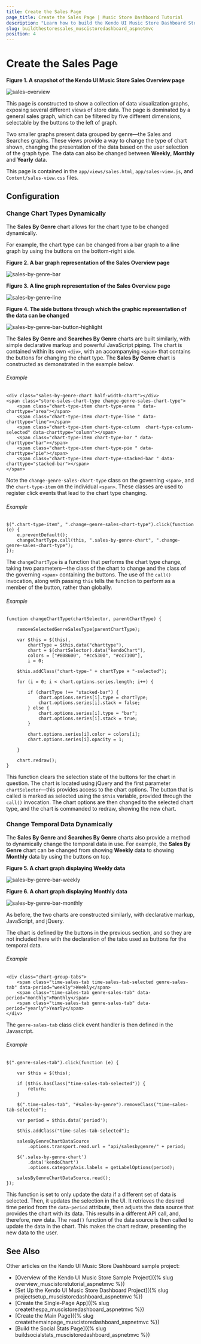```yaml
---
title: Create the Sales Page
page_title: Create the Sales Page | Music Store Dashboard Tutorial
description: "Learn how to build the Kendo UI Music Store Dashboard Store Sales page by using Telerik UI for ASP.NET MVC."
slug: buildthestoressales_muscistoredashboard_aspnetmvc
position: 4
---
```


# Create the Sales Page

**Figure 1. A snapshot of the Kendo UI Music Store Sales Overview page**

![sales-overview](/tutorials/asp.net/kendo-music-store/music-store-dashboard/images/sales-overview.png)

This page is constructed to show a collection of data visualization graphs, exposing several different views of store data. The page is dominated by a general sales graph, which can be filtered by five different dimensions, selectable by the buttons to the left of graph.

Two smaller graphs present data grouped by genre&mdash;the Sales and Searches graphs. These views provide a way to change the type of chart shown, changing the presentation of the data based on the user selection of the graph type. The data can also be changed between **Weekly**, **Monthly** and **Yearly** data.

This page is contained in the `app/views/sales.html`, `app/sales-view.js`, and `Content/sales-view.css` files.

## Configuration

### Change Chart Types Dynamically

The **Sales By Genre** chart allows for the chart type to be changed dynamically.

For example, the chart type can be changed from a bar graph to a line graph by using the buttons on the bottom-right side.

**Figure 2. A bar graph representation of the Sales Overview page**

![sales-by-genre-bar](/tutorials/asp.net/kendo-music-store/music-store-dashboard/images/sales-by-genre-bar.png)

**Figure 3. A line graph representation of the Sales Overview page**

![sales-by-genre-line](/tutorials/asp.net/kendo-music-store/music-store-dashboard/images/sales-by-genre-line.png)

**Figure 4. The side buttons through which the graphic representation of the data can be changed**

![sales-by-genre-bar-button-highlight](/tutorials/asp.net/kendo-music-store/music-store-dashboard/images/sales-by-genre-bar-button-highlight.png)

The **Sales By Genre** and **Searches By Genre** charts are built similarly, with simple declarative markup and powerful JavaScript piping. The chart is contained within its own `<div>`, with an accompanying `<span>` that contains the buttons for changing the chart type. The **Sales By Genre** chart is constructed as demonstrated in the example below.

###### Example

	<div class="sales-by-genre-chart half-width-chart"></div>
    <span class="store-sales-chart-type change-genre-sales-chart-type">
       	<span class="chart-type-item chart-type-area " data-charttype="area"></span>
        <span class="chart-type-item chart-type-line " data-charttype="line"></span>
        <span class="chart-type-item chart-type-column  chart-type-column-selected" data-charttype="column"></span>
        <span class="chart-type-item chart-type-bar " data-charttype="bar"></span>
        <span class="chart-type-item chart-type-pie " data-charttype="pie"></span>
        <span class="chart-type-item chart-type-stacked-bar " data-charttype="stacked-bar"></span>
	</span>

Note the `change-genre-sales-chart-type` class on the governing `<span>`, and the `chart-type-item` on the individual `<span>`. These classes are used to register click events that lead to the chart type changing.

###### Example

	$(".chart-type-item", ".change-genre-sales-chart-type").click(function (e) {
        e.preventDefault();
        changeChartType.call(this, ".sales-by-genre-chart", ".change-genre-sales-chart-type");
    });

The `changeChartType` is a function that performs the chart type change, taking two parameters&mdash;the class of the chart to change and the class of the governing `<span>` containing the buttons. The use of the `call()` invocation, along with passing `this` tells the function to perform as a member of the button, rather than globally.

###### Example

	function changeChartType(chartSelector, parentChartType) {

        removeSelectedGenreSalesType(parentChartType);

        var $this = $(this),
            chartType = $this.data("charttype"),
            chart = $(chartSelector).data("kendoChart"),
            colors = ["#808600", "#cc5300", "#cc7100"],
            i = 0;

        $this.addClass("chart-type-" + chartType + "-selected");

        for (i = 0; i < chart.options.series.length; i++) {

            if (chartType !== "stacked-bar") {
                chart.options.series[i].type = chartType;
                chart.options.series[i].stack = false;
            } else {
                chart.options.series[i].type = "bar";
                chart.options.series[i].stack = true;
            }

            chart.options.series[i].color = colors[i];
            chart.options.series[i].opacity = 1;

        }

        chart.redraw();
    }

This function clears the selection state of the buttons for the chart in question. The chart is located using jQuery and the first parameter `chartSelector`&mdash;this provides access to the chart options. The button that is called is marked as selected using the `$this` variable, provided through the `call()` invocation. The chart options are then changed to the selected chart type, and the chart is commanded to redraw, showing the new chart.

### Change Temporal Data Dynamically

The **Sales By Genre** and **Searches By Genre** charts also provide a method to dynamically change the temporal data in use. For example, the **Sales By Genre** chart can be changed from showing **Weekly** data to showing **Monthly** data by using the buttons on top.

**Figure 5. A chart graph displaying Weekly data**

![sales-by-genre-bar-weekly](/tutorials/asp.net/kendo-music-store/music-store-dashboard/images/sales-by-genre-bar.png)

**Figure 6. A chart graph displaying Monthly data**

![sales-by-genre-bar-monthly](/tutorials/asp.net/kendo-music-store/music-store-dashboard/images/sales-by-genre-bar-monthly.png)

As before, the two charts are constructed similarly, with declarative markup, JavaScript, and jQuery.

The chart is defined by the buttons in the previous section, and so they are not included here with the declaration of the tabs used as buttons for the temporal data.

###### Example

    <div class="chart-group-tabs">
        <span class="time-sales-tab time-sales-tab-selected genre-sales-tab" data-period="weekly">Weekly</span>
        <span class="time-sales-tab genre-sales-tab" data-period="monthly">Monthly</span>
        <span class="time-sales-tab genre-sales-tab" data-period="yearly">Yearly</span>
    </div>

The `genre-sales-tab` class click event handler is then defined in the Javascript.

###### Example

    $(".genre-sales-tab").click(function (e) {

        var $this = $(this);

        if ($this.hasClass("time-sales-tab-selected")) {
            return;
        }

        $(".time-sales-tab", "#sales-by-genre").removeClass("time-sales-tab-selected");

        var period = $this.data('period');

        $this.addClass("time-sales-tab-selected");

        salesByGenreChartDataSource
            .options.transport.read.url = "api/salesbygenre/" + period;

        $('.sales-by-genre-chart')
            .data('kendoChart')
            .options.categoryAxis.labels = getLabelOptions(period);

        salesByGenreChartDataSource.read();
    });

This function is set to only update the data if a different set of data is selected. Then, it updates the selection in the UI. It retrieves the desired time period from the `data-period` attribute, then adjusts the data source that provides the chart with its data. This results in a different API call, and, therefore, new data. The `read()` function of the data source is then called to update the data in the chart. This makes the chart redraw, presenting the new data to the user.

## See Also

Other articles on the Kendo UI Music Store Dashboard sample project:

* [Overview of the Kendo UI Music Store Sample Project]({% slug overview_muscistoretutorial_aspnetmvc %})
* [Set Up the Kendo UI Music Store Dashboard Project]({% slug projectsetup_muscistoredashboard_aspnetmvc %})
* [Create the Single-Page App]({% slug createthespa_muscistoredashboard_aspnetmvc %})
* [Create the Main Page]({% slug createthemainpage_muscistoredashboard_aspnetmvc %})
* [Build the Social Stats Page]({% slug buildsocialstats_muscistoredashboard_aspnetmvc %})
